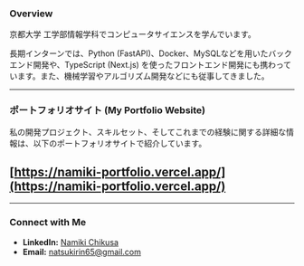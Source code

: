 ### Overview
京都大学 工学部情報学科でコンピュータサイエンスを学んでいます。

長期インターンでは、Python (FastAPI)、Docker、MySQLなどを用いたバックエンド開発や、TypeScript (Next.js) を使ったフロントエンド開発にも携わっています。また、機械学習やアルゴリズム開発などにも従事してきました。

---

###  **ポートフォリオサイト (My Portfolio Website)**

私の開発プロジェクト、スキルセット、そしてこれまでの経験に関する詳細な情報は、以下のポートフォリオサイトで紹介しています。

## **[https://namiki-portfolio.vercel.app/](https://namiki-portfolio.vercel.app/)**

---

### **Connect with Me**
* **LinkedIn:** [Namiki Chikusa](https://www.linkedin.com/in/namiki-chikusa-37b738301)
* **Email:** [natsukirin65@gmail.com](mailto:natsukirin65@gmail.com)

